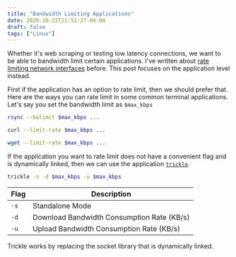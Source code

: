 ```yaml
---
title: "Bandwidth Limiting Applications"
date: 2020-10-22T21:51:27-04:00
draft: false
tags: ["Linux"]
---
```


Whether it's web scraping or testing low latency connections, we want to be able to bandwidth limit certain applications. I've written about [rate limiting network interfaces](/blog/limitbandwidth/) before. This post focuses on the application level instead.

First if the application has an option to rate limit, then we should prefer that. Here are the ways you can rate limit in some common terminal applications. Let's say you set the bandwidth limit as `$max_kbps`

```bash
rsync --bwlimit $max_kbps ...
```

```bash
curl --limit-rate $max_kbps ...
```

```bash
wget --limit-rate $max_kbps ...
```

If the application you want to rate limit does not have a convenient flag and is dynamically linked, then we can use the application [`trickle`](https://github.com/mariusae/trickle).

```bash
trickle -s -d $max_kbps -u $max_kbps
```

| Flag | Description                                |
| ---- | ------------------------------------------ |
| `-s` | Standalone Mode                            |
| `-d` | Download Bandwidth Consumption Rate (KB/s) |
| `-u` | Upload Bandwidth Consumption Rate (KB/s)   |

Trickle works by replacing the socket library that is dynamically linked. 